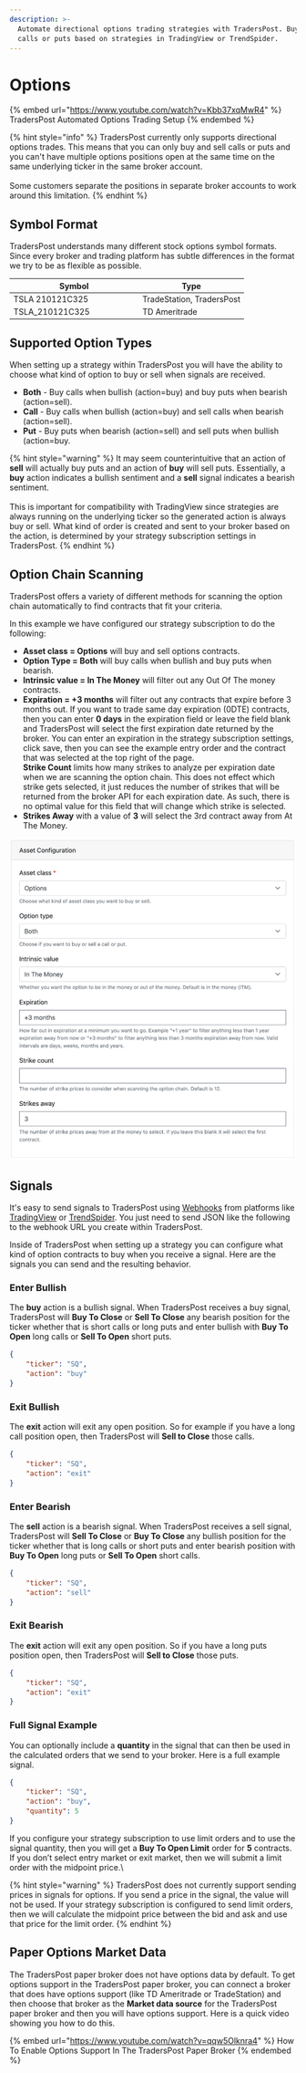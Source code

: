 ```yaml
---
description: >-
  Automate directional options trading strategies with TradersPost. Buy and sell
  calls or puts based on strategies in TradingView or TrendSpider.
---
```


# Options

{% embed url="https://www.youtube.com/watch?v=Kbb37xqMwR4" %}
TradersPost Automated Options Trading Setup
{% endembed %}

{% hint style="info" %}
TradersPost currently only supports directional options trades. This means that you can only buy and sell calls or puts and you can't have multiple options positions open at the same time on the same underlying ticker in the same broker account.\
\
Some customers separate the positions in separate broker accounts to work around this limitation.
{% endhint %}

## Symbol Format

TradersPost understands many different stock options symbol formats. Since every broker and trading platform has subtle differences in the format we try to be as flexible as possible.

<table><thead><tr><th width="212.54110898661565">Symbol</th><th>Type</th></tr></thead><tbody><tr><td>TSLA 210121C325</td><td>TradeStation, TradersPost</td></tr><tr><td>TSLA_210121C325</td><td>TD Ameritrade</td></tr></tbody></table>

## Supported Option Types

When setting up a strategy within TradersPost you will have the ability to choose what kind of option to buy or sell when signals are received.

* **Both** - Buy calls when bullish (action=buy) and buy puts when bearish (action=sell).
* **Call** - Buy calls when bullish (action=buy) and sell calls when bearish (action=sell).
* **Put** - Buy puts when bearish (action=sell) and sell puts when bullish (action=buy.

{% hint style="warning" %}
It may seem counterintuitive that an action of **sell** will actually buy puts and an action of **buy** will sell puts. Essentially, a **buy** action indicates a bullish sentiment and a **sell** signal indicates a bearish sentiment.\
\
This is important for compatibility with TradingView since strategies are always running on the underlying ticker so the generated action is always buy or sell. What kind of order is created and sent to your broker based on the action, is determined by your strategy subscription settings in TradersPost.
{% endhint %}

## Option Chain Scanning

TradersPost offers a variety of different methods for scanning the option chain automatically to find contracts that fit your criteria.

In this example we have configured our strategy subscription to do the following:

* **Asset class = Options** will buy and sell options contracts.
* **Option Type = Both** will buy calls when bullish and buy puts when bearish.
* **Intrinsic value = In The Money** will filter out any Out Of The money contracts.
* **Expiration = +3 months** will filter out any contracts that expire before 3 months out. If you want to trade same day expiration (0DTE) contracts, then you can enter **0 days** in the expiration field or leave the field blank and TradersPost will select the first expiration date returned by the broker. You can enter an expiration in the strategy subscription settings, click save, then you can see the example entry order and the contract that was selected at the top right of the page.\
  **Strike Count** limits how many strikes to analyze per expiration date when we are scanning the option chain. This does not effect which strike gets selected, it just reduces the number of strikes that will be returned from the broker API for each expiration date. As such, there is no optimal value for this field that will change which strike is selected.
* **Strikes Away** with a value of **3** will select the 3rd contract away from At The Money.

![Options Asset Configuration Example](<../.gitbook/assets/Screen Shot 2022-02-11 at 10.06.21 PM.png>)

## Signals

It's easy to send signals to TradersPost using [Webhooks](../core-concepts/webhooks.md) from platforms like [TradingView](../learn/tradingview.md) or [TrendSpider](../learn/trend-spider.md). You just need to send JSON like the following to the webhook URL you create within TradersPost.

Inside of TradersPost when setting up a strategy you can configure what kind of option contracts to buy when you receive a signal. Here are the signals you can send and the resulting behavior.

### Enter Bullish

The **buy** action is a bullish signal. When TradersPost receives a buy signal, TradersPost will **Buy To Close** or **Sell To Close** any bearish position for the ticker whether that is short calls or long puts and enter bullish with **Buy To Open** long calls or **Sell To Open** short puts.

```json
{
    "ticker": "SQ",
    "action": "buy"
}
```

### Exit Bullish

The **exit** action will exit any open position. So for example if you have a long call position open, then TradersPost will **Sell to Close** those calls.

```json
{
    "ticker": "SQ",
    "action": "exit"
}
```

### Enter Bearish

The **sell** action is a bearish signal. When TradersPost receives a sell signal, TradersPost will **Sell To Close** or **Buy To Close** any bullish position for the ticker whether that is long calls or short puts and enter bearish position with **Buy To Open** long puts or **Sell To Open** short calls.

```json
{
    "ticker": "SQ",
    "action": "sell"
}
```

### Exit Bearish

The **exit** action will exit any open position. So if you have a long puts position open, then TradersPost will **Sell to Close** those puts.

```json
{
    "ticker": "SQ",
    "action": "exit"
}
```

### Full Signal Example

You can optionally include a **quantity** in the signal that can then be used in the calculated orders that we send to your broker. Here is a full example signal.

```json
{
    "ticker": "SQ",
    "action": "buy",
    "quantity": 5
}
```

If you configure your strategy subscription to use limit orders and to use the signal quantity, then you will get a **Buy To Open Limit** order for **5** contracts. If you don’t select entry market or exit market, then we will submit a limit order with the midpoint price.\


{% hint style="warning" %}
TradersPost does not currently support sending prices in signals for options. If you send a price in the signal, the value will not be used. If your strategy subscription is configured to send limit orders, then we will calculate the midpoint price between the bid and ask and use that price for the limit order.
{% endhint %}

## Paper Options Market Data

The TradersPost paper broker does not have options data by default. To get options support in the TradersPost paper broker, you can connect a broker that does have options support (like TD Ameritrade or TradeStation) and then choose that broker as the **Market data source** for the TradersPost paper broker and then you will have options support. Here is a quick video showing you how to do this.

{% embed url="https://www.youtube.com/watch?v=qqw5Olknra4" %}
How To Enable Options Support In The TradersPost Paper Broker
{% endembed %}
